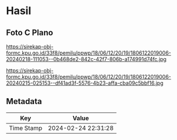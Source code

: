 # Hasil

## Foto C Plano

https://sirekap-obj-formc.kpu.go.id/33f8/pemilu/ppwp/18/06/12/20/19/1806122019006-20240218-111053--0b468de2-842c-42f7-806b-a174991d74fc.jpg

https://sirekap-obj-formc.kpu.go.id/33f8/pemilu/ppwp/18/06/12/20/19/1806122019006-20240215-025153--df41ad3f-5576-4b23-affa-cba09c5bbf16.jpg


## Metadata

| Key        | Value               |
| ---------- | ------------------- |
| Time Stamp | 2024-02-24 22:31:28 |



